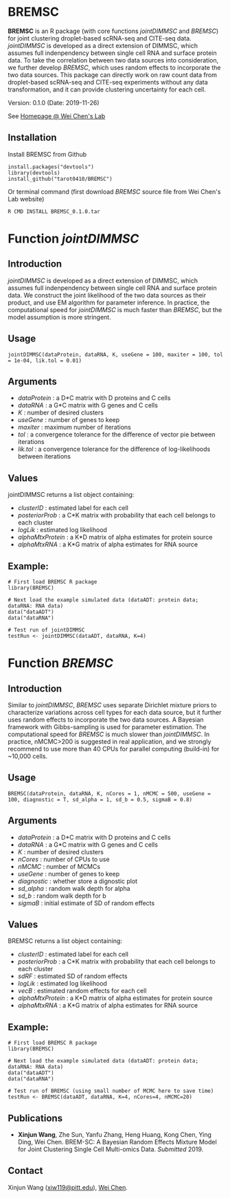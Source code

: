 # BREMSC
**BREMSC** is an R package (with core functions *jointDIMMSC* and *BREMSC*) for joint clustering droplet-based scRNA-seq and CITE-seq data. *jointDIMMSC* is developed as a direct extension of DIMMSC, which assumes full indenpendency between single cell RNA and surface protein data. To take the correlation between two data sources into consideration, we further develop *BREMSC*, which uses random effects to incorporate the two data sources. This package can directly work on raw count data from droplet-based scRNA-seq and CITE-seq experiments without any data transformation, and it can provide clustering uncertainty for each cell.

Version: 0.1.0 (Date: 2019-11-26)

See [Homepage @ Wei Chen's Lab](http://www.pitt.edu/~wec47/singlecell.html)

## Installation

Install BREMSC from Github
```
install.packages("devtools")
library(devtools)
install_github("tarot0410/BREMSC")
```
Or terminal command (first download *BREMSC* source file from Wei Chen's Lab website)
```
R CMD INSTALL BREMSC_0.1.0.tar
```

# Function *jointDIMMSC*
## Introduction
*jointDIMMSC* is developed as a direct extension of DIMMSC, which assumes full indenpendency between single cell RNA and surface protein data. We construct the joint likelihood of the two data sources as their product, and use EM algorithm for parameter inference. In practice, the computational speed for *jointDIMMSC* is much faster than *BREMSC*, but the model assumption is more stringent.

## Usage
```
jointDIMMSC(dataProtein, dataRNA, K, useGene = 100, maxiter = 100, tol = 1e-04, lik.tol = 0.01)
```

## Arguments
* *dataProtein* : a D*C matrix with D proteins and C cells
* *dataRNA* : a G*C matrix with G genes and C cells
* *K* : number of desired clusters
* *useGene* : number of genes to keep
* *maxiter* : maximum number of iterations
* *tol* : a convergence tolerance for the difference of vector pie between iterations
* *lik.tol* : a convergence tolerance for the difference of log-likelihoods between iterations

## Values
jointDIMMSC returns a list object containing:
* *clusterID* : estimated label for each cell
* *posteriorProb* : a C*K matrix with probability that each cell belongs to each cluster
* *logLik* : estimated log likelihood
* *alphaMtxProtein* : a K*D matrix of alpha estimates for protein source
* *alphaMtxRNA* : a K*G matrix of alpha estimates for RNA source

## Example:
```
# First load BREMSC R package
library(BREMSC)

# Next load the example simulated data (dataADT: protein data; dataRNA: RNA data)
data("dataADT")
data("dataRNA")

# Test run of jointDIMMSC
testRun <- jointDIMMSC(dataADT, dataRNA, K=4)
```

# Function *BREMSC*
## Introduction
Similar to *jointDIMMSC*, *BREMSC* uses separate Dirichlet mixture priors to characterize variations across cell types for each data source, but it further uses random effects to incorporate the two data sources. A Bayesian framework with Gibbs-sampling is used for parameter estimation. The computational speed for *BREMSC* is much slower than *jointDIMMSC*. In practice, nMCMC>200 is suggested in real application, and we strongly recommend to use more than 40 CPUs for parallel computing (build-in) for ~10,000 cells.

## Usage
```
BREMSC(dataProtein, dataRNA, K, nCores = 1, nMCMC = 500, useGene = 100, diagnostic = T, sd_alpha = 1, sd_b = 0.5, sigmaB = 0.8)

```

## Arguments
* *dataProtein* : a D*C matrix with D proteins and C cells
* *dataRNA* : a G*C matrix with G genes and C cells
* *K* : number of desired clusters
* *nCores* : number of CPUs to use
* *nMCMC* : number of MCMCs
* *useGene* : number of genes to keep
* *diagnostic* : whether store a dignostic plot
* *sd_alpha* : random walk depth for alpha
* *sd_b* : random walk depth for b
* *sigmaB* : initial estimate of SD of random effects

## Values
BREMSC returns a list object containing:
* *clusterID* : estimated label for each cell
* *posteriorProb* : a C*K matrix with probability that each cell belongs to each cluster
* *sdRF* : estimated SD of random effects
* *logLik* : estimated log likelihood
* *vecB* : estimated random effects for each cell
* *alphaMtxProtein* : a K*D matrix of alpha estimates for protein source
* *alphaMtxRNA* : a K*G matrix of alpha estimates for RNA source

## Example:
```
# First load BREMSC R package
library(BREMSC)

# Next load the example simulated data (dataADT: protein data; dataRNA: RNA data)
data("dataADT")
data("dataRNA")

# Test run of BREMSC (using small number of MCMC here to save time)
testRun <- BREMSC(dataADT, dataRNA, K=4, nCores=4, nMCMC=20)
```

## Publications
* **Xinjun Wang**, Zhe Sun, Yanfu Zhang, Heng Huang, Kong Chen, Ying Ding, Wei Chen. BREM-SC: A Bayesian Random Effects Mixture Model for Joint Clustering Single Cell Multi-omics Data. *Submitted* 2019.

## Contact
Xinjun Wang (xiw119@pitt.edu), [Wei Chen](http://www.pitt.edu/~wec47/index.html).
